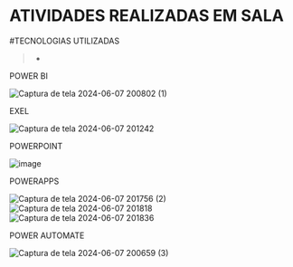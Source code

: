 # ATIVIDADES REALIZADAS EM SALA

#TECNOLOGIAS UTILIZADAS 
>*


POWER BI

![Captura de tela 2024-06-07 200802 (1)](https://github.com/isa20lopes/Apresen/assets/163484630/84cd162a-54cd-4361-a4a8-bd5da03aeee9)



EXEL 

![Captura de tela 2024-06-07 201242](https://github.com/isa20lopes/Apresen/assets/163484630/5a0b5c75-2b86-41e5-8e05-44605c9de502)


POWERPOINT 

![image](https://github.com/isa20lopes/Apresen/assets/163484630/7ab9da8d-f8d4-4bd2-b41b-5810e23ab2ce)


POWERAPPS 

![Captura de tela 2024-06-07 201756 (2)](https://github.com/isa20lopes/Apresen/assets/163484630/a3d8753d-0acc-4d8c-b783-1ee143ef524a)
![Captura de tela 2024-06-07 201818](https://github.com/isa20lopes/Apresen/assets/163484630/853c13f5-f095-47f4-86c0-13290dc5dab8)
![Captura de tela 2024-06-07 201836](https://github.com/isa20lopes/Apresen/assets/163484630/dc29c6f9-b61a-4e71-a3c3-47b4ad8481dd)


POWER AUTOMATE

![Captura de tela 2024-06-07 200659 (3)](https://github.com/isa20lopes/Apresen/assets/163484630/29e6bf1c-2e80-4d57-b068-ebe8aba45881)





